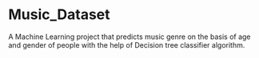 # Music_Dataset
A Machine Learning project that predicts music genre on the basis of age and gender of people with the help of Decision tree classifier algorithm.
